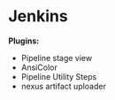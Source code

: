 # Jenkins

**Plugins:**
* Pipeline stage view
* AnsiColor
* Pipeline Utility Steps
* nexus artifact uploader